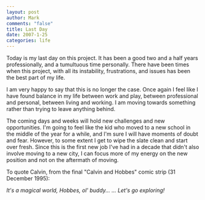 ```yaml
--- 
layout: post
author: Mark
comments: "false"
title: Last Day
date: 2007-1-25
categories: life
---
```

Today is my last day on this project. It has been a good two and a half years professionally, and a tumultuous time personally. There have been times when this project, with all its instability, frustrations, and issues has been the best part of my life.

I am very happy to say that this is no longer the case. Once again I feel like I have found balance in my life between work and play, between professional and personal, between living and working. I am moving towards something rather than trying to leave anything behind.

The coming days and weeks will hold new challenges and new opportunities. I'm going to feel like the kid who moved to a new school in the middle of the year for a while, and I'm sure I will have moments of doubt and fear. However, to some extent I get to wipe the slate clean and start over fresh. Since this is the first new job I've had in a decade that didn't also involve moving to a new city, I can focus more of my energy on the new position and not on the aftermath of moving.

To quote Calvin, from the final "Calvin and Hobbes" comic strip (31 December 1995):

<cite>
It's a magical world, Hobbes, ol' buddy... ... Let's go exploring!
</cite>
